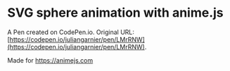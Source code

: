 # SVG sphere animation with anime.js

A Pen created on CodePen.io. Original URL: [https://codepen.io/juliangarnier/pen/LMrRNW](https://codepen.io/juliangarnier/pen/LMrRNW).

Made for https://animejs.com
